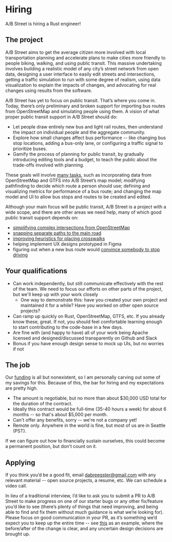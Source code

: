 # Hiring

A/B Street is hiring a Rust engineer!

## The project

A/B Street aims to get the average citizen more involved with local
transportation planning and accelerate plans to make cities more friendly to
people biking, walking, and using public transit. This massive undertaking
involves building a realistic model of any city’s street network from open data,
designing a user interface to easily edit streets and intersections, getting a
traffic simulation to run with some degree of realism, using data visualization
to explain the impacts of changes, and advocating for real changes using results
from the software.

A/B Street has yet to focus on public transit. That’s where you come in. Today,
there’s only preliminary and broken support for importing bus routes from
OpenStreetMap and simulating people using them. A vision of what proper public
transit support in A/B Street should do:

- Let people draw entirely new bus and light rail routes, then understand the
  impact on individual people and the aggregate community.
- Explore how small changes affect bus performance -- like changing bus stop
  locations, adding a bus-only lane, or configuring a traffic signal to
  prioritize buses.
- Gamify the process of planning for public transit, by gradually introducing
  editing tools and a budget, to teach the public about the trade-offs involved
  with planning.

These goals will involve
[many tasks](https://github.com/a-b-street/abstreet/issues/372), such as
incorporating data from OpenStreetMap and GTFS into A/B Street’s map model;
modifying pathfinding to decide which route a person should use; defining and
visualizing metrics for performance of a bus route; and changing the map model
and UI to allow bus stops and routes to be created and edited.

Although your main focus will be public transit, A/B Street is a project with a
wide scope, and there are other areas we need help, many of which good public
transit support depends on:

- [simplifying complex intersections from OpenStreetMap](https://github.com/a-b-street/abstreet/issues/654)
- [snapping separate paths to the main road](https://github.com/a-b-street/abstreet/issues/330)
- [improving heuristics for placing crosswalks](https://github.com/a-b-street/abstreet/issues/485)
- helping implement UX designs prototyped in Figma
- figuring out when a new bus route would
  [convince somebody to stop driving](https://github.com/a-b-street/abstreet/issues/448)

## Your qualifications

- Can work independently, but still communicate effectively with the rest of the
  team. We need to focus our efforts on other parts of the project, but we'll
  keep up with your work closely
  - One way to demonstrate this: have you created your own project and
    maintained it for a while? Have you worked on other open source projects?
- Can ramp up quickly on Rust, OpenStreetMap, GTFS, etc. If you already know
  these, great. If not, you should feel comfortable learning enough to start
  contributing to the code-base in a few days.
- Are fine with (and happy to have) all of your work being Apache licensed and
  designed/discussed transparently on Github and Slack
- Bonus if you have enough design sense to mock up UIs, but no worries if not

## The job

Our [funding](funding.md) is all but nonexistent, so I am personally carving out
some of my savings for this. Because of this, the bar for hiring and my
expectations are pretty high.

- The amount is negotiable, but no more than about $30,000 USD total for the
  duration of the contract.
- Ideally this contract would be full-time (35-40 hours a week) for about 6
  months -- so that's about $5,000 per month.
- Can't offer any benefits, sorry -- we're not a company yet!
- Remote only. Anywhere in the world is fine, but most of us are in Seattle
  (PST).

If we can figure out how to financially sustain ourselves, this could become a
permanent position, but don't count on it.

## Applying

If you think you’d be a good fit, email <dabreegster@gmail.com> with any
relevant material -- open source projects, a resume, etc. We can schedule a
video call.

In lieu of a traditional interview, I’d like to ask you to submit a PR to A/B
Street to make progress on one of our starter bugs or any other fix/feature
you’d like to see (there’s plenty of things that need improving, and being able
to find and fix them without much guidance is what we’re looking for). Please
focus on good communication in your PR, as it’s something we’d expect you to
keep up the entire time -- see
[this](https://github.com/a-b-street/abstreet/pull/571) as an example, where the
before/after of the change is clear, and any uncertain design decisions are
brought up.
